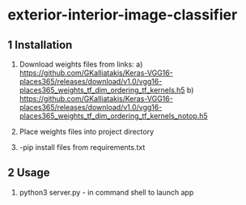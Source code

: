 # exterior-interior-image-classifier

## 1 Installation
1) Download weights files from links: 
    a) https://github.com/GKalliatakis/Keras-VGG16-places365/releases/download/v1.0/vgg16-places365_weights_tf_dim_ordering_tf_kernels.h5
    b) https://github.com/GKalliatakis/Keras-VGG16-places365/releases/download/v1.0/vgg16-places365_weights_tf_dim_ordering_tf_kernels_notop.h5

2) Place weights files into project directory
3) -pip install files from requirements.txt

## 2 Usage
1) python3 server.py - in command shell to launch app